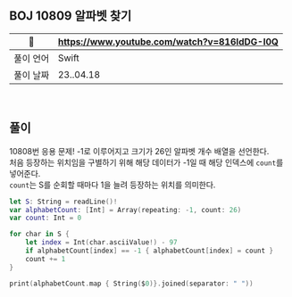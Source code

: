 ## BOJ 10809 알파벳 찾기

|🔗|https://www.youtube.com/watch?v=816ldDG-I0Q|
|---|---|
|풀이 언어|Swift|
|풀이 날짜|23..04.18|

</br>


##  풀이

10808번 응용 문제! -1로 이루어지고 크기가 26인 알파벳 개수 배열을 선언한다. </br>
처음 등장하는 위치임을 구별하기 위해 해당 데이터가 -1일 때 해당 인덱스에 `count`를 넣어준다. </br>
`count`는 S를 순회할 때마다 1을 늘려 등장하는 위치를 의미한다.  </br>

```Swift
let S: String = readLine()!
var alphabetCount: [Int] = Array(repeating: -1, count: 26)
var count: Int = 0

for char in S {
    let index = Int(char.asciiValue!) - 97
    if alphabetCount[index] == -1 { alphabetCount[index] = count }
    count += 1
}

print(alphabetCount.map { String($0)}.joined(separator: " "))
```
